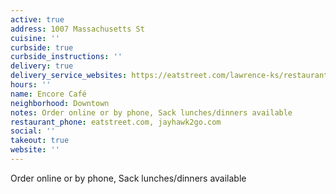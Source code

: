 ```yaml
---
active: true
address: 1007 Massachusetts St
cuisine: ''
curbside: true
curbside_instructions: ''
delivery: true
delivery_service_websites: https://eatstreet.com/lawrence-ks/restaurants/encore-cafe
hours: ''
name: Encore Café
neighborhood: Downtown
notes: Order online or by phone, Sack lunches/dinners available
restaurant_phone: eatstreet.com, jayhawk2go.com
social: ''
takeout: true
website: ''
---
```


Order online or by phone, Sack lunches/dinners available